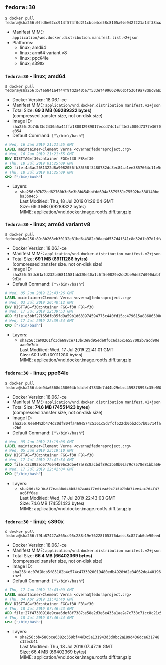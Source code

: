## `fedora:30`

```console
$ docker pull fedora@sha256:0fed6e62cc914f574f0d221cbce4ce58c8105a0be942f221a14f38aaa75fac6f
```

-	Manifest MIME: `application/vnd.docker.distribution.manifest.list.v2+json`
-	Platforms:
	-	linux; amd64
	-	linux; arm64 variant v8
	-	linux; ppc64le
	-	linux; s390x

### `fedora:30` - linux; amd64

```console
$ docker pull fedora@sha256:b74e6841a4f44f9fd2a40ce7f533ef4996624666bf536f9a78dbc8ab30fd91b9
```

-	Docker Version: 18.06.1-ce
-	Manifest MIME: `application/vnd.docker.distribution.manifest.v2+json`
-	Total Size: **69.3 MB (69289322 bytes)**  
	(compressed transfer size, not on-disk size)
-	Image ID: `sha256:2b74bf3d2430a5a44ffa180012989017eccd74c1cff3e3c000d7377e3670e354`
-	Default Command: `["\/bin\/bash"]`

```dockerfile
# Wed, 16 Jan 2019 21:21:55 GMT
LABEL maintainer=Clement Verna <cverna@fedoraproject.org>
# Wed, 16 Jan 2019 21:21:55 GMT
ENV DISTTAG=f30container FGC=f30 FBR=f30
# Thu, 18 Jul 2019 01:25:09 GMT
ADD file:4a3ac2681322d8a9082056fb85758f3480782dc3ec84da1ee3857664c11e546d in / 
# Thu, 18 Jul 2019 01:25:09 GMT
CMD ["/bin/bash"]
```

-	Layers:
	-	`sha256:07b72cd62760b3d3e3b8b854bbfdd694a3579551c75592ba338140beba3b04c5`  
		Last Modified: Thu, 18 Jul 2019 01:26:04 GMT  
		Size: 69.3 MB (69289322 bytes)  
		MIME: application/vnd.docker.image.rootfs.diff.tar.gzip

### `fedora:30` - linux; arm64 variant v8

```console
$ docker pull fedora@sha256:89b8b268eb30132e81bd6a4382c96ae4d537d4f341c8d32d1b97d1df478b7104
```

-	Docker Version: 18.06.1-ce
-	Manifest MIME: `application/vnd.docker.distribution.manifest.v2+json`
-	Total Size: **69.1 MB (69111286 bytes)**  
	(compressed transfer size, not on-disk size)
-	Image ID: `sha256:55dc61afd232b46811581ab320e40a1c6f5e0829e2cc2be9de37d090dabf9d1a`
-	Default Command: `["\/bin\/bash"]`

```dockerfile
# Wed, 05 Jun 2019 22:43:26 GMT
LABEL maintainer=Clement Verna <cverna@fedoraproject.org>
# Wed, 03 Jul 2019 20:40:12 GMT
ENV DISTTAG=f30container FGC=f30 FBR=f30
# Wed, 17 Jul 2019 22:39:53 GMT
ADD file:e3bbf27165dfb35fd9a59b1d638974594775c440fd15dc479615a88686508d0d in / 
# Wed, 17 Jul 2019 22:39:54 GMT
CMD ["/bin/bash"]
```

-	Layers:
	-	`sha256:ce90261fc3de698ce713bc3e8d95ede0f6c6da5c56557082b7acd90eaae9e7db`  
		Last Modified: Wed, 17 Jul 2019 22:41:01 GMT  
		Size: 69.1 MB (69111286 bytes)  
		MIME: application/vnd.docker.image.rootfs.diff.tar.gzip

### `fedora:30` - linux; ppc64le

```console
$ docker pull fedora@sha256:bba94a6568d450604bfdadef47838e7d44b29ebec459878993c35e058bef0d81
```

-	Docker Version: 18.06.1-ce
-	Manifest MIME: `application/vnd.docker.distribution.manifest.v2+json`
-	Total Size: **74.6 MB (74551423 bytes)**  
	(compressed transfer size, not on-disk size)
-	Image ID: `sha256:0ee0492b474d20df804fa469e574c5361c5d7fcf522cb0bb2cb7b05714fac2b0`
-	Default Command: `["\/bin\/bash"]`

```dockerfile
# Wed, 05 Jun 2019 23:19:06 GMT
LABEL maintainer=Clement Verna <cverna@fedoraproject.org>
# Wed, 05 Jun 2019 23:19:10 GMT
ENV DISTTAG=f30container FGC=f30 FBR=f30
# Wed, 17 Jul 2019 22:41:54 GMT
ADD file:c2c092eb5776e44596c2dbe47a78c8acbdf89c3b50b00a79c7578e81bba66498 in / 
# Wed, 17 Jul 2019 22:42:04 GMT
CMD ["/bin/bash"]
```

-	Layers:
	-	`sha256:52f6c8f7eadd8046b5267aa84f7e01ea89c715b79d871ee4ac764f47ac6ff6ae`  
		Last Modified: Wed, 17 Jul 2019 22:43:03 GMT  
		Size: 74.6 MB (74551423 bytes)  
		MIME: application/vnd.docker.image.rootfs.diff.tar.gzip

### `fedora:30` - linux; s390x

```console
$ docker pull fedora@sha256:791a87427a865cc95c288e19e76228f05376daeac8c827ab6de90eedf75d208c
```

-	Docker Version: 18.06.1-ce
-	Manifest MIME: `application/vnd.docker.distribution.manifest.v2+json`
-	Total Size: **66.4 MB (66402369 bytes)**  
	(compressed transfer size, not on-disk size)
-	Image ID: `sha256:dc07d28db5f85182b4c574c4733020019480edb49209d2e34062de440196192f`
-	Default Command: `["\/bin\/bash"]`

```dockerfile
# Thu, 17 Jan 2019 12:43:09 GMT
LABEL maintainer=Clement Verna <cverna@fedoraproject.org>
# Thu, 04 Apr 2019 11:42:40 GMT
ENV DISTTAG=f30container FGC=f30 FBR=f30
# Thu, 18 Jul 2019 07:46:43 GMT
ADD file:27f47308918e9caa6def8f7387be58e2d3e6e435a1ae2a7c738c71cc8c21c5b8 in / 
# Thu, 18 Jul 2019 07:46:44 GMT
CMD ["/bin/bash"]
```

-	Layers:
	-	`sha256:bb4580bce6382c359bf44d3c5a131943d3d0bc2a189d436dce631748c12ecb41`  
		Last Modified: Thu, 18 Jul 2019 07:47:16 GMT  
		Size: 66.4 MB (66402369 bytes)  
		MIME: application/vnd.docker.image.rootfs.diff.tar.gzip
